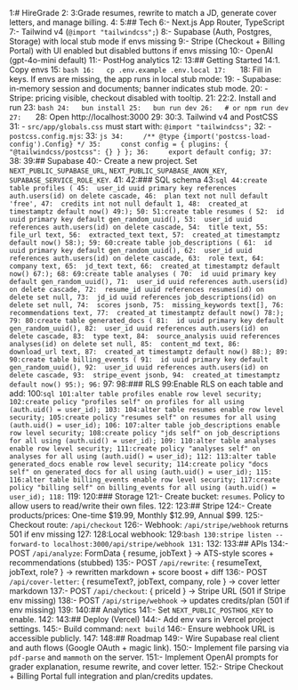 1:# HireGrade
2:
3:Grade resumes, rewrite to match a JD, generate cover letters, and manage billing.
4:
5:## Tech
6:- Next.js App Router, TypeScript
7:- Tailwind v4 (`@import "tailwindcss";`)
8:- Supabase (Auth, Postgres, Storage) with local stub mode if envs missing
9:- Stripe (Checkout + Billing Portal) with UI enabled but disabled buttons if envs missing
10:- OpenAI (gpt-4o-mini default)
11:- PostHog analytics
12:
13:## Getting Started
14:1. Copy envs
15:   ```bash
16:   cp .env.example .env.local
17:   ```
18:   Fill in keys. If envs are missing, the app runs in local stub mode:
19:   - Supabase: in-memory session and documents; banner indicates stub mode.
20:   - Stripe: pricing visible, checkout disabled with tooltip.
21:
22:2. Install and run
23:   ```bash
24:   bun install
25:   bun run dev
26:   # or npm run dev
27:   ```
28:   Open http://localhost:3000
29:
30:3. Tailwind v4 and PostCSS
31:   - `src/app/globals.css` must start with: `@import "tailwindcss";`
32:   - `postcss.config.mjs`:
33:     ```js
34:     /** @type {import('postcss-load-config').Config} */
35:     const config = { plugins: { "@tailwindcss/postcss": {} } };
36:     export default config;
37:     ```
38:
39:## Supabase
40:- Create a new project. Set `NEXT_PUBLIC_SUPABASE_URL`, `NEXT_PUBLIC_SUPABASE_ANON_KEY`, `SUPABASE_SERVICE_ROLE_KEY`.
41:
42:### SQL schema
43:```sql
44:create table profiles (
45:  user_id uuid primary key references auth.users(id) on delete cascade,
46:  plan text not null default 'free',
47:  credits int not null default 1,
48:  created_at timestamptz default now()
49:);
50:
51:create table resumes (
52:  id uuid primary key default gen_random_uuid(),
53:  user_id uuid references auth.users(id) on delete cascade,
54:  title text,
55:  file_url text,
56:  extracted_text text,
57:  created_at timestamptz default now()
58:);
59:
60:create table job_descriptions (
61:  id uuid primary key default gen_random_uuid(),
62:  user_id uuid references auth.users(id) on delete cascade,
63:  role text,
64:  company text,
65:  jd_text text,
66:  created_at timestamptz default now()
67:);
68:
69:create table analyses (
70:  id uuid primary key default gen_random_uuid(),
71:  user_id uuid references auth.users(id) on delete cascade,
72:  resume_id uuid references resumes(id) on delete set null,
73:  jd_id uuid references job_descriptions(id) on delete set null,
74:  scores jsonb,
75:  missing_keywords text[],
76:  recommendations text,
77:  created_at timestamptz default now()
78:);
79:
80:create table generated_docs (
81:  id uuid primary key default gen_random_uuid(),
82:  user_id uuid references auth.users(id) on delete cascade,
83:  type text,
84:  source_analysis uuid references analyses(id) on delete set null,
85:  content_md text,
86:  download_url text,
87:  created_at timestamptz default now()
88:);
89:
90:create table billing_events (
91:  id uuid primary key default gen_random_uuid(),
92:  user_id uuid references auth.users(id) on delete cascade,
93:  stripe_event jsonb,
94:  created_at timestamptz default now()
95:);
96:```
97:
98:### RLS
99:Enable RLS on each table and add:
100:```sql
101:alter table profiles enable row level security;
102:create policy "profiles self" on profiles for all using (auth.uid() = user_id);
103:
104:alter table resumes enable row level security;
105:create policy "resumes self" on resumes for all using (auth.uid() = user_id);
106:
107:alter table job_descriptions enable row level security;
108:create policy "jds self" on job_descriptions for all using (auth.uid() = user_id);
109:
110:alter table analyses enable row level security;
111:create policy "analyses self" on analyses for all using (auth.uid() = user_id);
112:
113:alter table generated_docs enable row level security;
114:create policy "docs self" on generated_docs for all using (auth.uid() = user_id);
115:
116:alter table billing_events enable row level security;
117:create policy "billing self" on billing_events for all using (auth.uid() = user_id);
118:```
119:
120:### Storage
121:- Create bucket: `resumes`. Policy to allow users to read/write their own files.
122:
123:## Stripe
124:- Create products/prices: One-time $19.99, Monthly $12.99, Annual $99.
125:- Checkout route: `/api/checkout`
126:- Webhook: `/api/stripe/webhook` returns 501 if env missing
127:
128:Local webhook:
129:```bash
130:stripe listen --forward-to localhost:3000/api/stripe/webhook
131:```
132:
133:## APIs
134:- POST `/api/analyze`: FormData { resume, jobText } → ATS-style scores + recommendations (stubbed)
135:- POST `/api/rewrite`: { resumeText, jobText, role? } → rewritten markdown + score boost + diff
136:- POST `/api/cover-letter`: { resumeText?, jobText, company, role } → cover letter markdown
137:- POST `/api/checkout`: { priceId } → Stripe URL (501 if Stripe env missing)
138:- POST `/api/stripe/webhook` → updates credits/plan (501 if env missing)
139:
140:## Analytics
141:- Set `NEXT_PUBLIC_POSTHOG_KEY` to enable.
142:
143:## Deploy (Vercel)
144:- Add env vars in Vercel project settings.
145:- Build command: `next build`
146:- Ensure webhook URL is accessible publicly.
147:
148:## Roadmap
149:- Wire Supabase real client and auth flows (Google OAuth + magic link).
150:- Implement file parsing via `pdf-parse` and `mammoth` on the server.
151:- Implement OpenAI prompts for grader explanation, resume rewrite, and cover letter.
152:- Stripe Checkout + Billing Portal full integration and plan/credits updates.
